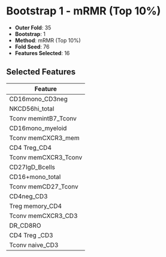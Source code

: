 # Bootstrap 1 - mRMR (Top 10%)

- **Outer Fold**: 35
- **Bootstrap**: 1
- **Method**: mRMR (Top 10%)
- **Fold Seed**: 76
- **Features Selected**: 16

## Selected Features

| Feature |
|---------|
| CD16mono_CD3neg |
| NKCD56hi_total |
| Tconv memintB7_Tconv |
| CD16mono_myeloid |
| Tconv memCXCR3_mem |
| CD4 Treg_CD4 |
| Tconv memCXCR3_Tconv |
| CD27IgD_Bcells |
| CD16+mono_total |
| Tconv memCD27_Tconv |
| CD4neg_CD3 |
| Treg memory_CD4 |
| Tconv memCXCR3_CD3 |
| DR_CD8RO |
| CD4 Treg _CD3 |
| Tconv naive_CD3 |

